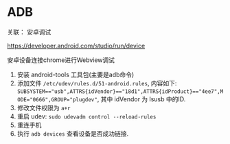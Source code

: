 # ADB
关联： 安卓调试

https://developer.android.com/studio/run/device

安卓设备连接chrome进行Webview调试
1. 安装 android-tools 工具包(主要是adb命令)
2. 添加文件 `/etc/udev/rules.d/51-android.rules`, 内容如下: `SUBSYSTEM=="usb",ATTRS{idVendor}=="18d1",ATTRS{idProduct}=="4ee7",MODE="0666",GROUP="plugdev"`, 其中 idVendor 为 lsusb 中的ID.
3. 修改文件权限为 `a+r`
4. 重启 udev: `sudo udevadm control --reload-rules`
5. 重连手机
6. 执行 `adb devices` 查看设备是否成功链接.
